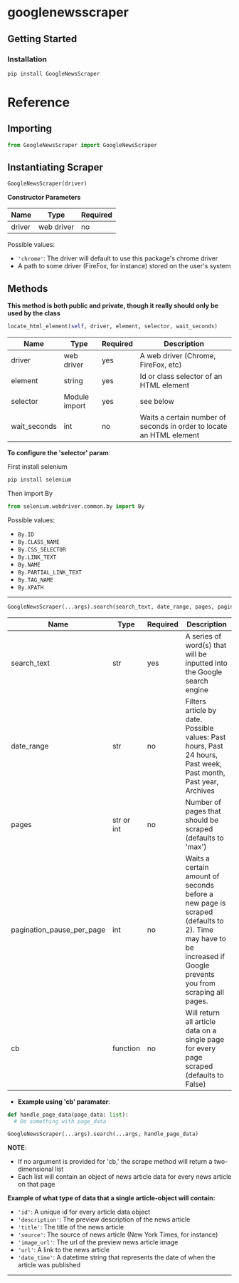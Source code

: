 # googlenewsscraper

## Getting Started

### Installation

```bash
pip install GoogleNewsScraper
```

# Reference

## Importing

```Python
from GoogleNewsScraper import GoogleNewsScraper
```

## Instantiating Scraper

```Python
GoogleNewsScraper(driver)
```

**Constructor Parameters**

| Name   | Type       | Required |
| ------ | ---------- | -------- |
| driver | web driver | no       |

Possible values:

- `'chrome'`: The driver will default to use this package's chrome driver
- A path to some driver (FireFox, for instance) stored on the user's system

## Methods

**This method is both public and private, though it really should only be used by the class**

```Python
locate_html_element(self, driver, element, selector, wait_seconds)
```

| Name         | Type          | Required | Description                                                          |
| ------------ | ------------- | -------- | -------------------------------------------------------------------- |
| driver       | web driver    | yes      | A web driver (Chrome, FireFox, etc)                                  |
| element      | string        | yes      | Id or class selector of an HTML element                              |
| selector     | Module import | yes      | see below                                                            |
| wait_seconds | int           | no       | Waits a certain number of seconds in order to locate an HTML element |

**To configure the 'selector' param**:

First install selenium

```bash
pip install selenium
```

Then import By

```Python
from selenium.webdriver.common.by import By
```

Possible values:

- `By.ID`
- `By.CLASS_NAME`
- `By.CSS_SELECTOR`
- `By.LINK_TEXT`
- `By.NAME`
- `By.PARTIAL_LINK_TEXT`
- `By.TAG_NAME`
- `By.XPATH`

---

```Python
GoogleNewsScraper(...args).search(search_text, date_range, pages, pagination_pause_per_page, cb) -> list or None
```

| Name                      | Type       | Required | Description                                                                                                                                                   |
| ------------------------- | ---------- | -------- | ------------------------------------------------------------------------------------------------------------------------------------------------------------- |
| search_text               | str        | yes      | A series of word(s) that will be inputted into the Google search engine                                                                                       |
| date_range                | str        | no       | Filters article by date. Possible values: Past hours, Past 24 hours, Past week, Past month, Past year, Archives                                               |
| pages                     | str or int | no       | Number of pages that should be scraped (defaults to 'max')                                                                                                    |
| pagination_pause_per_page | int        | no       | Waits a certain amount of seconds before a new page is scraped (defaults to 2). Time may have to be increased if Google prevents you from scraping all pages. |
| cb                        | function   | no       | Will return all article data on a single page for every page scraped (defaults to False)                                                                      |

- **Example using 'cb' paramater**:

```Python
def handle_page_data(page_data: list):
  # Do something with page_data

GoogleNewsScraper(...args).search(...args, handle_page_data)
```

**NOTE**:

- If no argument is provided for 'cb,' the scrape method will return a two-dimensional list
- Each list will contain an object of news article data for every news article on that page

**Example of what type of data that a single article-object will contain:**

- `'id'`: A unique id for every article data object
- `'description'`: The preview description of the news article
- `'title'`: The title of the news article
- `'source'`: The source of news article (New York Times, for instance)
- `'image_url'`: The url of the preview news article image
- `'url'`: A link to the news article
- `'date_time'`: A datetime string that represents the date of when the article was published

---
